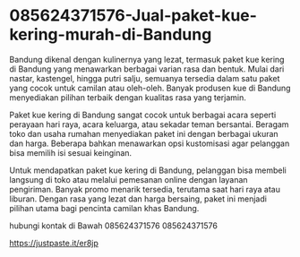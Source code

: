 # 085624371576-Jual-paket-kue-kering-murah-di-Bandung
Bandung dikenal dengan kulinernya yang lezat, termasuk paket kue kering di Bandung yang menawarkan berbagai varian rasa dan bentuk. Mulai dari nastar, kastengel, hingga putri salju, semuanya tersedia dalam satu paket yang cocok untuk camilan atau oleh-oleh. Banyak produsen kue di Bandung menyediakan pilihan terbaik dengan kualitas rasa yang terjamin.

Paket kue kering di Bandung sangat cocok untuk berbagai acara seperti perayaan hari raya, acara keluarga, atau sekadar teman bersantai. Beragam toko dan usaha rumahan menyediakan paket ini dengan berbagai ukuran dan harga. Beberapa bahkan menawarkan opsi kustomisasi agar pelanggan bisa memilih isi sesuai keinginan.

Untuk mendapatkan paket kue kering di Bandung, pelanggan bisa membeli langsung di toko atau melalui pemesanan online dengan layanan pengiriman. Banyak promo menarik tersedia, terutama saat hari raya atau liburan. Dengan rasa yang lezat dan harga bersaing, paket ini menjadi pilihan utama bagi pencinta camilan khas Bandung.

hubungi kontak di Bawah
085624371576
085624371576

https://justpaste.it/er8jp
